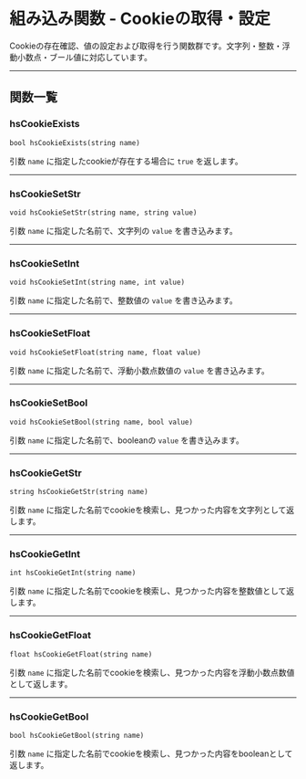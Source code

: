 # 組み込み関数 - Cookieの取得・設定

Cookieの存在確認、値の設定および取得を行う関数群です。文字列・整数・浮動小数点・ブール値に対応しています。

---

## 関数一覧

### hsCookieExists

`bool hsCookieExists(string name)`

引数 `name` に指定したcookieが存在する場合に `true` を返します。

---

### hsCookieSetStr

`void hsCookieSetStr(string name, string value)`

引数 `name` に指定した名前で、文字列の `value` を書き込みます。

---

### hsCookieSetInt

`void hsCookieSetInt(string name, int value)`

引数 `name` に指定した名前で、整数値の `value` を書き込みます。

---

### hsCookieSetFloat

`void hsCookieSetFloat(string name, float value)`

引数 `name` に指定した名前で、浮動小数点数値の `value` を書き込みます。

---

### hsCookieSetBool

`void hsCookieSetBool(string name, bool value)`

引数 `name` に指定した名前で、booleanの `value` を書き込みます。

---

### hsCookieGetStr

`string hsCookieGetStr(string name)`

引数 `name` に指定した名前でcookieを検索し、見つかった内容を文字列として返します。

---

### hsCookieGetInt

`int hsCookieGetInt(string name)`

引数 `name` に指定した名前でcookieを検索し、見つかった内容を整数値として返します。

---

### hsCookieGetFloat

`float hsCookieGetFloat(string name)`

引数 `name` に指定した名前でcookieを検索し、見つかった内容を浮動小数点数値として返します。

---

### hsCookieGetBool

`bool hsCookieGetBool(string name)`

引数 `name` に指定した名前でcookieを検索し、見つかった内容をbooleanとして返します。